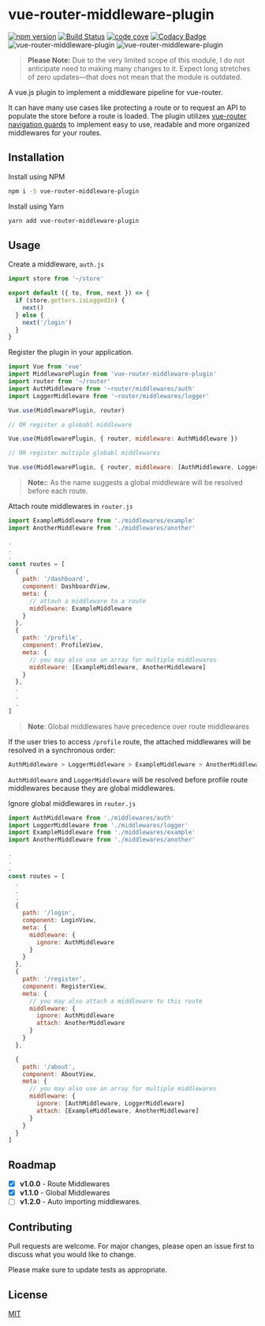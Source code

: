 # vue-router-middleware-plugin

[![npm version](https://badge.fury.io/js/vue-router-middleware-plugin.svg)](https://badge.fury.io/js/vue-router-middleware-plugin)
[![Build Status](https://travis-ci.org/dsfx3d/vue-router-middleware-plugin.svg?branch=master)](https://travis-ci.org/dsfx3d/vue-router-middleware-plugin)
[![code cove](https://codecov.io/gh/dsfx3d/vue-router-middleware-plugin/branch/master/graph/badge.svg)](https://codecov.io/gh/dsfx3d/vue-router-middleware-plugin/branch/master/graph/badge.svg)
[![Codacy Badge](https://api.codacy.com/project/badge/Grade/d1ab723bcfaa460aa9d12ccc7a54bf65)](https://www.codacy.com/manual/dsfx3d/vue-router-middleware-plugin?utm_source=github.com&amp;utm_medium=referral&amp;utm_content=dsfx3d/vue-router-middleware-plugin&amp;utm_campaign=Badge_Grade)
![vue-router-middleware-plugin](https://badgen.net/bundlephobia/minzip/vue-router-middleware-plugin)
![vue-router-middleware-plugin](https://badgen.net/bundlephobia/min/vue-router-middleware-plugin)

> **Please Note:** Due to the very limited scope of this module, I do not anticipate need to making many changes to it.  Expect long stretches of zero updates—that does not mean that the module is outdated.

A vue.js plugin to implement a middleware pipeline for vue-router.

It can have many use cases like protecting a route or to request an API to populate the store before a route is loaded.
The plugin utilizes [vue-router navigation guards](https://router.vuejs.org/guide/advanced/navigation-guards.html) to implement easy to use, readable and more organized middlewares for your routes.

## Installation

Install using NPM

```bash
npm i -S vue-router-middleware-plugin
```

Install using Yarn

```bash
yarn add vue-router-middleware-plugin
```

## Usage

Create a middleware, `auth.js`

```javascript
import store from '~/store'

export default ({ to, from, next }) => {
  if (store.getters.isLoggedIn) {
    next()
  } else {
    next('/login')
  }
}
```

Register the plugin in your application.

```javascript
import Vue from 'vue'
import MiddlewarePlugin from 'vue-router-middleware-plugin'
import router from '~/router'
import AuthMiddleware from '~router/middlewares/auth'
import LoggerMiddleware from '~router/middlewares/logger'

Vue.use(MiddlewarePlugin, router)

// OR register a globabl middleware

Vue.use(MiddlewarePlugin, { router, middleware: AuthMiddleware })

// OR register multiple globabl middlewares

Vue.use(MiddlewarePlugin, { router, middleware: [AuthMiddleware, LoggerMiddleware] })
```

> **Note:**: As the name suggests a global middleware will be resolved before each route.

Attach route middlewares in `router.js`

```javascript
import ExampleMiddleware from './middlewares/example'
import AnotherMiddleware from './middlewares/another'

.
.
.
const routes = [
  {
    path: '/dashboard',
    component: DashboardView,
    meta: {
      // attavh a middleware to a route
      middleware: ExampleMiddleware
    }
  },
  {
    path: '/profile',
    component: ProfileView,
    meta: {
      // you may also use an array for multiple middlewares
      middleware: [ExampleMiddleware, AnotherMiddleware]
    }
  },
  .
  .
  .
]
```

> **Note**: Global middlewares have precedence over route middlewares

If the user tries to access `/profile` route, the attached middlewares will be resolved in a synchronous order:

```bash
AuthMiddleware > LoggerMiddleware > ExampleMiddleware > AnotherMiddleware
```

`AuthMiddleware` and `LoggerMiddleware` will be resolved before profile route middlewares because they are global middlewares.

Ignore global middlewares in `router.js`

```javascript
import AuthMiddleware from './middlewares/auth'
import LoggerMiddleware from './middlewares/logger'
import ExampleMiddleware from './middlewares/example'
import AnotherMiddleware from './middlewares/another'

.
.
.
const routes = [
  .
  .
  .
  {
    path: '/login',
    component: LoginView,
    meta: {
      middleware: {
        ignore: AuthMiddleware
      }
    }
  },
  {
    path: '/register',
    component: RegisterView,
    meta: {
      // you may also attach a middleware to this route
      middleware: {
        ignore: AuthMiddleware
        attach: AnotherMiddleware
      }
    }
  },

  {
    path: '/about',
    component: AboutView,
    meta: {
      // you may also use an array for multiple middlewares
      middleware: {
        ignore: [AuthMiddleware, LoggerMiddleware]
        attach: [ExampleMiddleware, AnotherMiddleware]
      }
    }
  }
]

```

## Roadmap

- [x] **v1.0.0** - Route Middlewares
- [x] **v1.1.0** - Global Middlewares
- [ ] **v1.2.0** - Auto importing middlewares.

## Contributing

Pull requests are welcome. For major changes, please open an issue first to discuss what you would like to change.

Please make sure to update tests as appropriate.

## License

[MIT](https://choosealicense.com/licenses/mit/)
